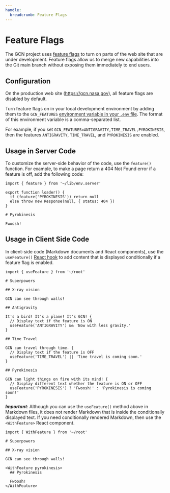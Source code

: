 ```yaml
---
handle:
  breadcrumb: Feature Flags
---
```


# Feature Flags

The GCN project uses [feature flags](https://www.atlassian.com/continuous-delivery/principles/feature-flags) to turn on parts of the web site that are under development. Feature flags allow us to merge new capabilities into the Git main branch without exposing them immediately to end users.

## Configuration

On the production web site (https://gcn.nasa.gov), all feature flags are disabled by default.

Turn feature flags on in your local development environment by adding them to the `GCN_FEATURES` [environment variable in your `.env` file](configuration). The format of this environment variable is a comma-separated list.

For example, if you set `GCN_FEATURES=ANTIGRAVITY,TIME_TRAVEL,PYROKINESIS`, then the features `ANTIGRAVITY`, `TIME_TRAVEL`, and `PYROKINESIS` are enabled.

## Usage in Server Code

To customize the server-side behavior of the code, use the `feature()` function. For example, to make a page return a 404 Not Found error if a feature is off, add the following code:

```text
import { feature } from '~/lib/env.server'

export function loader() {
  if (feature('PYROKINESIS')) return null
  else throw new Response(null, { status: 404 })
}

# Pyrokinesis

Fwoosh!
```

## Usage in Client Side Code

In client-side code (Markdown documents and React components), use the `useFeature()` [React hook](https://react.dev/learn/reusing-logic-with-custom-hooks) to add content that is displayed conditionally if a feature flag is enabled.

```text
import { useFeature } from '~/root'

# Superpowers

## X-ray vision

GCN can see through walls!

## Antigravity

It's a bird! It's a plane! It's GCN! {
  // Display text if the feature is ON
  useFeature('ANTIGRAVITY') && 'Now with less gravity.'
}

## Time Travel

GCN can travel through time. {
  // Display text if the feature is OFF
  useFeature('TIME_TRAVEL') || 'Time travel is coming soon.'
}

## Pyrokinesis

GCN can light things on fire with its mind! {
  // Display different text whether the feature is ON or OFF
  useFeature('PYROKINESIS') ? 'Fwoosh!' : 'Pyrokinesis is coming soon!'
}
```

**_Important_**: Although you can use the `useFeature()` method above in Markdown files, it does not render Markdown that is inside the conditionally displayed text. If you need conditionally rendered Markdown, then use the `<WithFeature>` React component.

```text
import { WithFeature } from '~/root'

# Superpowers

## X-ray vision

GCN can see through walls!

<WithFeature pyrokinesis>
  ## Pyrokinesis

  Fwoosh!
</WithFeature>
```
